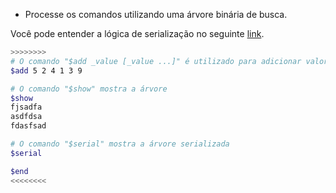 - Processe os comandos utilizando uma árvore binária de busca.

Você pode entender a lógica de serialização no seguinte [link](https://www.geeksforgeeks.org/serialize-deserialize-binary-tree/).

```bash
>>>>>>>>
# O comando "$add _value [_value ...]" é utilizado para adicionar valores
$add 5 2 4 1 3 9

# O comando "$show" mostra a árvore
$show
fjsadfa
asdfdsa
fdasfsad

# O comando "$serial" mostra a árvore serializada
$serial

$end
<<<<<<<<
```
